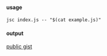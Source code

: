 #### usage
    jsc index.js -- "$(cat example.js)"
    
#### output
[public gist](https://gist.github.com/2777867)